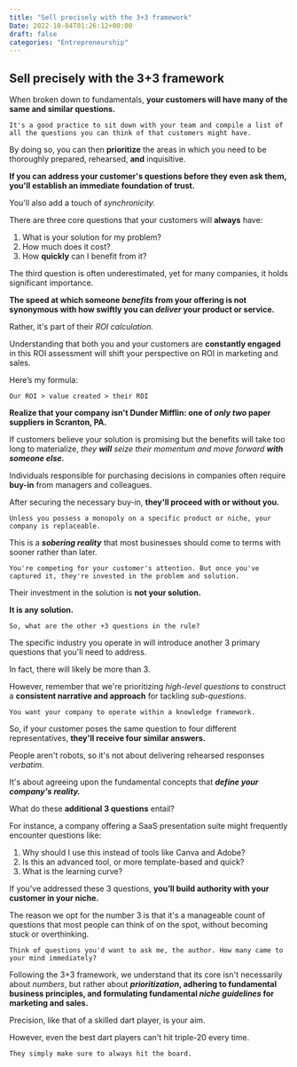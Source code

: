 ```yaml
---
title: "Sell precisely with the 3+3 framework"
Date: 2022-10-04T01:26:12+00:00
draft: false
categories: "Entrepreneurship"
---
```

## Sell precisely with the 3+3 framework

When broken down to fundamentals, **your customers will have many of the same and similar questions.**

`It's a good practice to sit down with your team and compile a list of all the questions you can think of that customers might have.`

By doing so, you can then **prioritize** the areas in which you need to be thoroughly prepared, rehearsed, **and** inquisitive.

**If you can address your customer's questions before they even ask them, you'll establish an immediate foundation of trust.** 

You'll also add a touch of *synchronicity.*

There are three core questions that your customers will **always** have:

1. What is your solution for my problem?
2. How much does it cost?
3. How **quickly** can I benefit from it?

The third question is often underestimated, yet for many companies, it holds significant importance.

**The speed at which someone *benefits* from your offering is not synonymous with how swiftly you can *deliver* your product or service.**

Rather, it's part of their *ROI calculation.*

Understanding that both you and your customers are **constantly engaged** in this ROI assessment will shift your perspective on ROI in marketing and sales.

Here’s my formula:

`Our ROI > value created > their ROI`

**Realize that your company isn't Dunder Mifflin: one of *only two* paper suppliers in Scranton, PA.**

If customers believe your solution is promising but the benefits will take too long to materialize, *they **will** seize their momentum and move forward **with someone else.***

Individuals responsible for purchasing decisions in companies often require **buy-in** from managers and colleagues.

After securing the necessary buy-in, **they'll proceed with or without you.**

`Unless you possess a monopoly on a specific product or niche, your company is replaceable.`

This is a ***sobering reality*** that most businesses should come to terms with sooner rather than later.

`You're competing for your customer's attention. But once you've captured it, they're invested in the problem and solution.`

Their investment in the solution is **not your solution.**

**It is any solution.**

`So, what are the other +3 questions in the rule?`

The specific industry you operate in will introduce another 3 primary questions that you'll need to address.

In fact, there will likely be more than 3.

However, remember that we're prioritizing *high-level questions* to construct a **consistent narrative and approach** for tackling *sub-questions*.

`You want your company to operate within a knowledge framework.`

So, if your customer poses the same question to four different representatives, **they'll receive four similar answers.**

People aren't robots, so it's not about delivering rehearsed responses *verbatim.*

It's about agreeing upon the fundamental concepts that ***define your company's reality.***

What do these **additional 3 questions** entail?

For instance, a company offering a SaaS presentation suite might frequently encounter questions like:

1. Why should I use this instead of tools like Canva and Adobe?
2. Is this an advanced tool, or more template-based and quick?
3. What is the learning curve?

If you've addressed these 3 questions, **you’ll build authority with your customer in your niche.**

The reason we opt for the number 3 is that it's a manageable count of questions that most people can think of on the spot, without becoming stuck or overthinking.

`Think of questions you'd want to ask me, the author. How many came to your mind immediately?`

Following the 3+3 framework, we understand that its core isn't necessarily about *numbers*, but rather about ***prioritization*, adhering to fundamental business principles, and formulating fundamental *niche guidelines* for marketing and sales.**

Precision, like that of a skilled dart player, is your aim.

However, even the best dart players can't hit triple-20 every time.

`They simply make sure to always hit the board.`